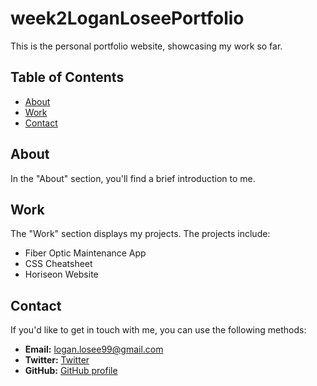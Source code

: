 # week2LoganLoseePortfolio

This is the personal portfolio website, showcasing my work so far.

## Table of Contents

- [About](#about)
- [Work](#work)
- [Contact](#contact)

## About

In the "About" section, you'll find a brief introduction to me.

## Work

The "Work" section displays my projects. The projects include:

- Fiber Optic Maintenance App
- CSS Cheatsheet
- Horiseon Website

## Contact

If you'd like to get in touch with me, you can use the following methods:

- **Email:** [logan.losee99@gmail.com](mailto:logan.losee99@gmail.com)
- **Twitter:** [Twitter](https://twitter.com/root_freak)
- **GitHub:**  [GitHub profile](https://github.com/loganlosee)


